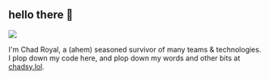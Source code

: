 ## hello there 👋

![](/img/favicon.ico)

I'm Chad Royal, a (ahem) seasoned survivor of many teams & technologies. I plop down my code here, and plop down my words and other bits at [chadsy.lol](https://chadsy.lol).

<!--
| ***some things I'm enthusiastic about*** | ***some things I'm exploring*** |
| --- | --- |
| The Developer Experience :tm:            | Intel 4004 in-circuit emulator |
| C & C++                                  | Rust & golang |
| Development toolchains                   | Processor & peripheral emulation |
| Pragmatism in team processes & policies  | Embedded devices & systems |
| Random & varied open source projects     | Retro computing & single-board-computers |
| Shipping software                        | Brushing up on the latest C++ standards |
| Assembly language                        | Writing code every day as a code kata |
| iOS app development                      | A big backlog of random stuff |
 -->
<!-- ### some things I'm enthusiastic about:
* The Developer Experience :tm:
* C & C++
* Development toolchains
* Pragmatism in team processes & policies
* Random & varied open source projects
* Shipping software
* Assembly language
* iOS app development

### some things I'm exploring:
* Intel 4004 in-circuit emulator
* Rust & golang
* Processor & peripheral emulation
* Embedded devices & systems
* Retro computing & single-board-computers
* Brushing up on the latest C++ standards
* Writing code every day as a code kata
* A big backlog of random stuff
 -->